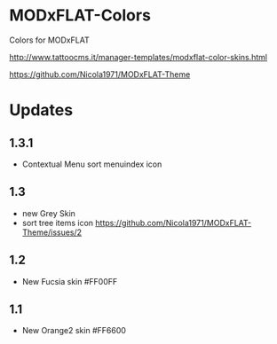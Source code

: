 MODxFLAT-Colors
===============

Colors for MODxFLAT

http://www.tattoocms.it/manager-templates/modxflat-color-skins.html

https://github.com/Nicola1971/MODxFLAT-Theme


# Updates

## 1.3.1
* Contextual Menu sort menuindex icon

## 1.3
* new Grey Skin
* sort tree items icon https://github.com/Nicola1971/MODxFLAT-Theme/issues/2

## 1.2

* New Fucsia skin #FF00FF

## 1.1

* New Orange2 skin #FF6600
